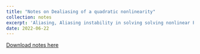 ```yaml
---
title: "Notes on Dealiasing of a quadratic nonlinearity"
collection: notes
excerpt: 'Aliasing, Aliasing instability in solving solving nonlinear PDEs using spectral method and dealiasing for quadratic nonlinearities'
date: 2022-06-22
---
```


[Download notes here](http://arunkv7.github.io/files/Burgers_dealiasing.pdf)
